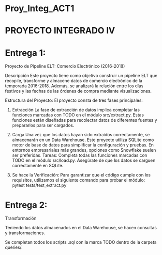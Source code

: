 # Proy_Integ_ACT1

# PROYECTO INTEGRADO IV

# Entrega 1:

Proyecto de Pipeline ELT: Comercio Electrónico (2016-2018)

Descripción
Este proyecto tiene como objetivo construir un pipeline ELT que recopile, transforme y almacene datos de comercio electrónico de la temporada 2016-2018. Además, se analizará la relación entre los días festivos y las fechas de las órdenes de compra mediante visualizaciones.

Estructura del Proyecto:
El proyecto consta de tres fases principales:

1. Extracción
La fase de extracción de datos implica completar las funciones marcadas con TODO en el módulo src/extract.py. Estas funciones están diseñadas para recolectar datos de diferentes fuentes y prepararlos para ser cargados.

2. Carga
Una vez que los datos hayan sido extraídos correctamente, se almacenarán en un Data Warehouse. Este proyecto utiliza SQLite como motor de base de datos para simplificar la configuración y pruebas. En entornos empresariales más grandes, opciones como Snowflake suelen ser preferidas.
Tareas:
Completa todas las funciones marcadas con TODO en el módulo src/load.py. Asegúrate de que los datos se carguen correctamente en SQLite.

3. Se hace la Verificación:
Para garantizar que el código cumple con los requisitos, utilizamos el siguiente comando para probar el módulo:
pytest tests/test_extract.py

# Entrega 2:

Transformación

Teniendo los datos almacenados en el Data Warehouse, se hacen consultas y transformaciones.

Se completan todos los scripts .sql con la marca TODO dentro de la carpeta queries/.
